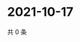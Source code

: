 # 2021-10-17

共 0 条

<!-- BEGIN WEIBO -->
<!-- 最后更新时间 Sun Oct 17 2021 07:14:12 GMT+0800 (China Standard Time) -->

<!-- END WEIBO -->

